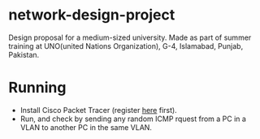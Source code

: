 # network-design-project
Design proposal for a medium-sized university. Made as part of summer training at UNO(united Nations Organization), G-4, Islamabad, Punjab, Pakistan.


# Running
* Install Cisco Packet Tracer (register [here](http://cisco.netacad.com) first).
* Run, and check by sending any random ICMP rquest from a PC in a VLAN to another PC in the same VLAN.
